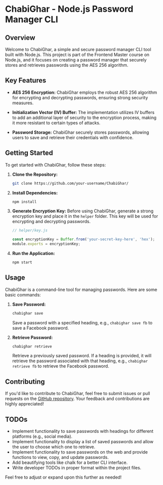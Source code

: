 # ChabiGhar - Node.js Password Manager CLI

## Overview

Welcome to ChabiGhar, a simple and secure password manager CLI tool built with Node.js. This project is part of the Frontend Master course on Node.js, and it focuses on creating a password manager that securely stores and retrieves passwords using the AES 256 algorithm.

## Key Features

- **AES 256 Encryption:** ChabiGhar employs the robust AES 256 algorithm for encrypting and decrypting passwords, ensuring strong security measures.
  
- **Initialization Vector (IV) Buffer:** The implementation utilizes IV buffers to add an additional layer of security to the encryption process, making it more resistant to certain types of attacks.

- **Password Storage:** ChabiGhar securely stores passwords, allowing users to save and retrieve their credentials with confidence.

## Getting Started

To get started with ChabiGhar, follow these steps:

1. **Clone the Repository:**
   ```bash
   git clone https://github.com/your-username/ChabiGhar/
   ```

2. **Install Dependencies:**
   ```bash
   npm install
   ```

3. **Generate Encryption Key:**
   Before using ChabiGhar, generate a strong encryption key and place it in the `helper` folder. This key will be used for encrypting and decrypting passwords.
   
   ```javascript
   // helper/key.js

   const encryptionKey = Buffer.from('your-secret-key-here', 'hex');
   module.exports = encryptionKey;
   ```

4. **Run the Application:**
   ```bash
   npm start
   ```

## Usage

ChabiGhar is a command-line tool for managing passwords. Here are some basic commands:

1. **Save Password:**
   ```bash
   chabighar save
   ```
   Save a password with a specified heading, e.g., `chabighar save fb` to save a Facebook password.

2. **Retrieve Password:**
   ```bash
   chabighar retrieve
   ```
   Retrieve a previously saved password. If a heading is provided, it will retrieve the password associated with that heading, e.g., `chabighar retrieve fb` to retrieve the Facebook password.

## Contributing

If you'd like to contribute to ChabiGhar, feel free to submit issues or pull requests on the [GitHub repository](https://github.com/your-username/ChabiGhar). Your feedback and contributions are highly appreciated!

## TODOs

- Implement functionality to save passwords with headings for different platforms (e.g., social media).
- Implement functionality to display a list of saved passwords and allow the user to choose which one to retrieve.
- Implement functionality to save passwords on the web and provide functions to view, copy, and update passwords.
- Add beautifying tools like chalk for a better CLI interface.
- Write developer TODOs in proper format within the project files.

Feel free to adjust or expand upon this further as needed!
